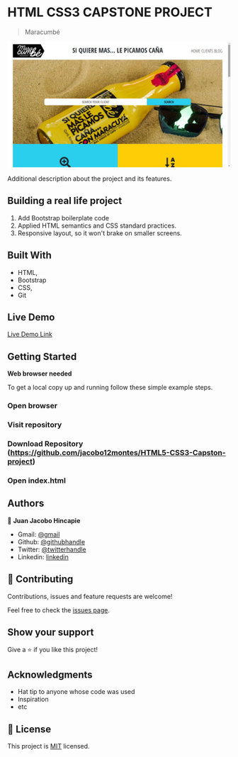 ﻿# HTML CSS3 CAPSTONE PROJECT

> Maracumbé

![screenshot](./screenshot.jpg)

Additional description about the project and its features.

## Building a real life project

1. Add Bootstrap boilerplate code 
2. Applied HTML semantics and CSS standard practices.
3. Responsive layout, so it won't brake on smaller screens.

## Built With

- HTML,
- Bootstrap
- CSS,
- Git


## Live Demo

[Live Demo Link](https://raw.githack.com/jacobo12montes/HTML5-CSS3-Capston-project/client-list/index.html)

## Getting Started

**Web browser needed**

To get a local copy up and running follow these simple example steps.

### Open browser

### Visit repository

### Download Repository (https://github.com/jacobo12montes/HTML5-CSS3-Capston-project)

### Open index.html

## Authors

👤 **Juan Jacobo Hincapie**

- Gmail: [@gmail](jacobo12.montes@gmail.com)
- Github: [@githubhandle](https://github.com/jacobo12montes)
- Twitter: [@twitterhandle](https://twitter.com/HincapieMontes)
- Linkedin: [linkedin](https://www.linkedin.com/in/juan-jacobo-hincapi%C3%A9-montes-93975210b/)

## 🤝 Contributing

Contributions, issues and feature requests are welcome!

Feel free to check the [issues page](https://github.com/edieatha/newsweek/issues).

## Show your support

Give a ⭐️ if you like this project!

## Acknowledgments

- Hat tip to anyone whose code was used
- Inspiration
- etc

## 📝 License

This project is [MIT](lic.url) licensed.
